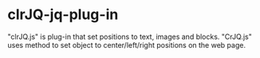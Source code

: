 # clrJQ-jq-plug-in

"clrJQ.js"​ is plug-in that set positions to text, images and blocks. "CrJQ.js" uses method to set object to center/left/right positions on the web page.
